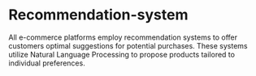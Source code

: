 # Recommendation-system

All e-commerce platforms employ recommendation systems to offer customers optimal suggestions for potential purchases. These systems utilize Natural Language Processing to propose products tailored to individual preferences.
